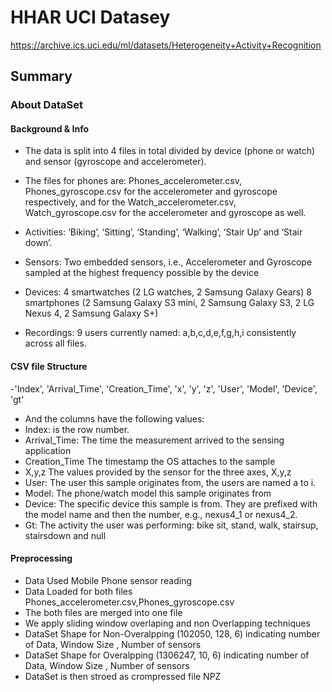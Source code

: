 # HHAR UCI Datasey
https://archive.ics.uci.edu/ml/datasets/Heterogeneity+Activity+Recognition
## Summary

### About DataSet

#### Background & Info
- The data is split into 4 files in total divided by device (phone or watch) and sensor (gyroscope and accelerometer).
- The files for phones are: Phones_accelerometer.csv, Phones_gyroscope.csv for the accelerometer and gyroscope respectively, and for the Watch_accelerometer.csv, Watch_gyroscope.csv for the accelerometer and gyroscope as well.

- Activities: ‘Biking’, ‘Sitting’, ‘Standing’, ‘Walking’, ‘Stair Up’ and ‘Stair down’.
- Sensors: Two embedded sensors, i.e., Accelerometer and Gyroscope sampled at the highest frequency possible by the device
- Devices: 4 smartwatches (2 LG watches, 2 Samsung Galaxy Gears) 8 smartphones (2 Samsung Galaxy S3 mini, 2 Samsung Galaxy S3, 2 LG Nexus 4, 2 Samsung Galaxy S+)
- Recordings: 9 users currently named: a,b,c,d,e,f,g,h,i consistently across all files.

#### CSV file Structure
-'Index', 'Arrival_Time', 'Creation_Time', 'x', 'y', 'z', 'User', 'Model', 'Device', 'gt'
- And the columns have the following values:
- Index: 		is the row number.
- Arrival_Time:	The time the measurement arrived to the sensing application
- Creation_Time	The timestamp the OS attaches to the sample
- X,y,z		The values provided by the sensor for the three axes, X,y,z
- User:		The user this sample originates from, the users are named a to i.
- Model:		The phone/watch model this sample originates from
- Device:		The specific device this sample is from. They are prefixed with the model name and then the number, e.g., nexus4_1 or nexus4_2.
- Gt:		The activity the user was performing: bike sit, stand, walk, stairsup, stairsdown and null

  
#### Preprocessing
- Data Used Mobile Phone sensor reading
- Data Loaded for both files Phones_accelerometer.csv,Phones_gyroscope.csv
- The both files are merged into one file
- We apply sliding window overlaping and non Overlapping techniques
- DataSet Shape for Non-Overalpping (102050, 128, 6) indicating number of Data, Window Size , Number of sensors
- DataSet Shape for Overalpping (1306247, 10, 6) indicating number of Data, Window Size , Number of sensors
- DataSet is then stroed as crompressed file NPZ





